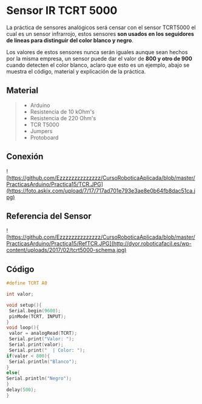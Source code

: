 # Sensor IR TCRT 5000

La práctica de sensores analógicos será censar con el sensor TCRT5000 el cual es un sensor infrarrojo, estos sensores **son usados en los seguidores de líneas para distinguir del color blanco y negro**.

Los valores de estos sensores nunca serán iguales aunque sean hechos por la misma empresa, un sensor puede dar el valor de **800 y otro de 900** cuando detecten el color blanco, aclaro que esto es un ejemplo, abajo se muestra el código, material y explicación de la práctica.

## Material
> - Arduino
> - Resistencia de 10 kOhm's
> - Resistencia de 220 Ohm's
> - TCR T5000
> - Jumpers
> - Protoboard

## Conexión
![https://github.com/Ezzzzzzzzzzzzzz/CursoRoboticaAplicada/blob/master/PracticasArduino/Practica15/TCR.JPG](https://foto.askix.com/upload/7/17/717ad701e793e3ae8e0b64fb8dac51ca.jpg)

## Referencia del Sensor

![https://github.com/Ezzzzzzzzzzzzzz/CursoRoboticaAplicada/blob/master/PracticasArduino/Practica15/RefTCR.JPG](http://dyor.roboticafacil.es/wp-content/uploads/2017/02/tcrt5000-schema.jpg)

## Código
```c
#define TCRT A0

int valor;

void setup(){
 Serial.begin(9600);
 pinMode(TCRT, INPUT);
} 
void loop(){
 valor = analogRead(TCRT);
 Serial.print("Valor: ");
 Serial.print(valor);
 Serial.print("  | Color: ");
if(valor < 800){
 Serial.println("Blanco");
}
else{
Serial.println("Negro");
}
delay(500);
}
```
<!--stackedit_data:
eyJoaXN0b3J5IjpbMzM3NDYxMTYxLDc5MjEwMjI4OSwxNTcyMT
g3NjYzLDE1MzQxMTkzNzIsNzcyMjc5OTczLC05MTYxMjAxMywx
MzEyODQwMzUzLC0xODk2MDA1NjY0LC0xNTM2NjMyNjU5XX0=
-->